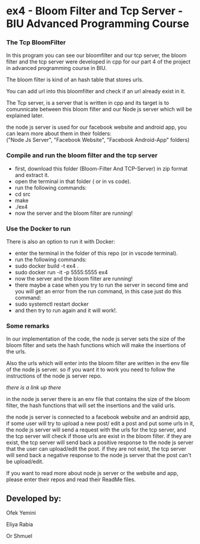 # ex4 - Bloom Filter and Tcp Server - BIU Advanced Programming Course 

### The Tcp BloomFilter
In this program you can see our bloomfilter and our tcp server, the bloom filter and the tcp server were developed in cpp for our part 4 of the project in advanced programming course in BIU. 

The bloom filter is kind of an hash table that stores urls.

You can add url into this bloomfilter and check if an url already exist in it. 

The Tcp server, is a server that is written in cpp and its target is to comunnicate between this bloom filter and our Node js server which will be explained later. 

the node js server is used for our facebook website and android app, you can learn more about them in their folders:  
("Node Js Server", "Facebook Website", "Facebook Android-App" folders)

### Compile and run the bloom filter and the tcp server
- first, download this folder (Bloom-Filter And TCP-Server) in zip format and extract it.
- open the terminal in that folder ( or in vs code).
- run the following commands:
- cd src
- make
- ./ex4
- now the server and the bloom filter are running!

### Use the Docker to run 
There is also an option to run it with Docker: 
- enter the terminal in the folder of this repo (or in vscode terminal).
- run the following commands:
- sudo docker build -t ex4 .
- sudo docker run -it -p 5555:5555 ex4
- now the server and the bloom filter are running!
- there maybe a case when you try to run the server in second time and you will get an error from the run command,
in this case just do this command:
- sudo systemctl restart docker
- and then try to run again and it will work!.

### Some remarks 
In our implementation of the code, the node js server sets the size of the bloom filter and sets the hash functions which will make the insertions of the urls.

Also the urls which will enter into the bloom filter are written in the env file of the node js server. so if you want it to work you need to follow the instructions of the node js server repo. 

*there is a link up there* 

in the node js server there is an env file that contains the size of the bloom filter, the hash functions that will set the insertions and the valid urls.

the node js server is connected to a facebook website and an android app, if some user will try to upload a  new post/ edit a post and put some urls  in it, the node js server will send a request with the urls for the tcp server, and the tcp server will check if those urls are exist in the bloom filter. if they are exist, the tcp server will send back a positive response to the node js server that the user can upload/edit the post. if they are not exist, the tcp server will send back a negative response to the node js server that the post can't be upload/edit. 

If you want to read more about node js server or the website and app, please enter their repos and read their ReadMe files.

## Developed by:

Ofek Yemini  

Eliya Rabia 

Or Shmuel


